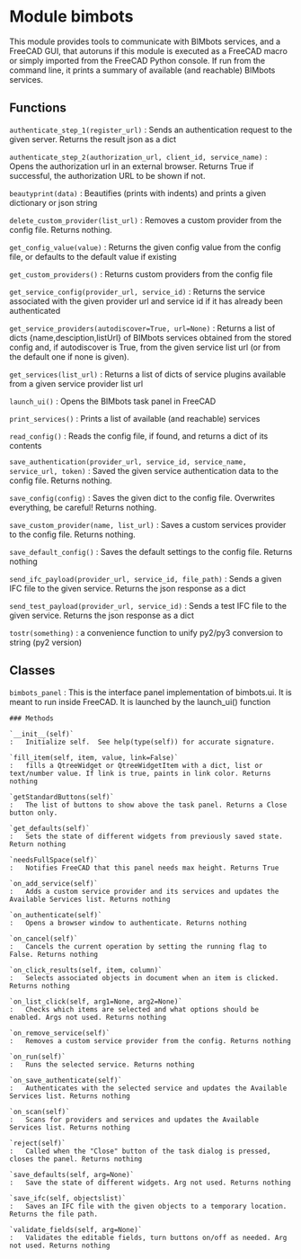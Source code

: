 Module bimbots
==============
This module provides tools to communicate with BIMbots services, and
a FreeCAD GUI, that autoruns if this module is executed as a FreeCAD macro or
simply imported from the FreeCAD Python console. If run from the command line,
it prints a summary of available (and reachable) BIMbots services.

Functions
---------

`authenticate_step_1(register_url)`
:   Sends an authentication request to the given server. Returns the result json as a dict

`authenticate_step_2(authorization_url, client_id, service_name)`
:   Opens the authorization url in an external browser. Returns True if successful, the authorization URL to be shown if not.

`beautyprint(data)`
:   Beautifies (prints with indents) and prints a given dictionary or json string

`delete_custom_provider(list_url)`
:   Removes a custom provider from the config file. Returns nothing.

`get_config_value(value)`
:   Returns the given config value from the config file, or defaults to the default value if existing

`get_custom_providers()`
:   Returns custom providers from the config file

`get_service_config(provider_url, service_id)`
:   Returns the service associated with the given provider url and service id if it has already been authenticated

`get_service_providers(autodiscover=True, url=None)`
:   Returns a list of dicts {name,desciption,listUrl} of BIMbots services obtained from the stored config and,
    if autodiscover is True, from the given service list url (or from the default one if none is given).

`get_services(list_url)`
:   Returns a list of dicts of service plugins available from a given service provider list url

`launch_ui()`
:   Opens the BIMbots task panel in FreeCAD

`print_services()`
:   Prints a list of available (and reachable) services

`read_config()`
:   Reads the config file, if found, and returns a dict of its contents

`save_authentication(provider_url, service_id, service_name, service_url, token)`
:   Saved the given service authentication data to the config file. Returns nothing.

`save_config(config)`
:   Saves the given dict to the config file. Overwrites everything, be careful! Returns nothing.

`save_custom_provider(name, list_url)`
:   Saves a custom services provider to the config file. Returns nothing.

`save_default_config()`
:   Saves the default settings to the config file. Returns nothing

`send_ifc_payload(provider_url, service_id, file_path)`
:   Sends a given IFC file to the given service. Returns the json response as a dict

`send_test_payload(provider_url, service_id)`
:   Sends a test IFC file to the given service. Returns the json response as a dict

`tostr(something)`
:   a convenience function to unify py2/py3 conversion to string (py2 version)

Classes
-------

`bimbots_panel`
:   This is the interface panel implementation of bimbots.ui. It is meant to run inside FreeCAD.
    It is launched by the launch_ui() function

    ### Methods

    `__init__(self)`
    :   Initialize self.  See help(type(self)) for accurate signature.

    `fill_item(self, item, value, link=False)`
    :   fills a QtreeWidget or QtreeWidgetItem with a dict, list or text/number value. If link is true, paints in link color. Returns nothing

    `getStandardButtons(self)`
    :   The list of buttons to show above the task panel. Returns a Close button only.

    `get_defaults(self)`
    :   Sets the state of different widgets from previously saved state. Return nothing

    `needsFullSpace(self)`
    :   Notifies FreeCAD that this panel needs max height. Returns True

    `on_add_service(self)`
    :   Adds a custom service provider and its services and updates the Available Services list. Returns nothing

    `on_authenticate(self)`
    :   Opens a browser window to authenticate. Returns nothing

    `on_cancel(self)`
    :   Cancels the current operation by setting the running flag to False. Returns nothing

    `on_click_results(self, item, column)`
    :   Selects associated objects in document when an item is clicked. Returns nothing

    `on_list_click(self, arg1=None, arg2=None)`
    :   Checks which items are selected and what options should be enabled. Args not used. Returns nothing

    `on_remove_service(self)`
    :   Removes a custom service provider from the config. Returns nothing

    `on_run(self)`
    :   Runs the selected service. Returns nothing

    `on_save_authenticate(self)`
    :   Authenticates with the selected service and updates the Available Services list. Returns nothing

    `on_scan(self)`
    :   Scans for providers and services and updates the Available Services list. Returns nothing

    `reject(self)`
    :   Called when the "Close" button of the task dialog is pressed, closes the panel. Returns nothing

    `save_defaults(self, arg=None)`
    :   Save the state of different widgets. Arg not used. Returns nothing

    `save_ifc(self, objectslist)`
    :   Saves an IFC file with the given objects to a temporary location. Returns the file path.

    `validate_fields(self, arg=None)`
    :   Validates the editable fields, turn buttons on/off as needed. Arg not used. Returns nothing
